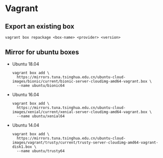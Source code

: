 # Vagrant

## Export an existing box

```
vagrant box repackage <box-name> <provider> <version>
```

## Mirror for ubuntu boxes

* Ubuntu 18.04

  ```
  vagrant box add \
    https://mirrors.tuna.tsinghua.edu.cn/ubuntu-cloud-images/bionic/current/bionic-server-cloudimg-amd64-vagrant.box \
    --name ubuntu/bionic64
  ```

* Ubuntu 16.04

  ```
  vagrant box add \
    https://mirrors.tuna.tsinghua.edu.cn/ubuntu-cloud-images/xenial/current/xenial-server-cloudimg-amd64-vagrant.box \
    --name ubuntu/xenial64
  ```

* Ubuntu 14.04

  ```
  vagrant box add \
    https://mirrors.tuna.tsinghua.edu.cn/ubuntu-cloud-images/vagrant/trusty/current/trusty-server-cloudimg-amd64-vagrant-disk1.box \
    --name ubuntu/trusty64
  ```
